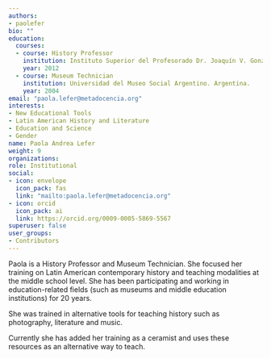 ```yaml
---
authors:
- paolefer
bio: ""
education:
  courses:
  - course: History Professor
    institution: Instituto Superior del Profesorado Dr. Joaquín V. González. Argentina.
    year: 2012
  - course: Museum Technician
    institution: Universidad del Museo Social Argentino. Argentina.
    year: 2004
email: "paola.lefer@metadocencia.org"
interests:
- New Educational Tools
- Latin American History and Literature
- Education and Science
- Gender
name: Paola Andrea Lefer
weight: 9
organizations:
role: Institutional 
social:
- icon: envelope
  icon_pack: fas
  link: "mailto:paola.lefer@metadocencia.org"
- icon: orcid
  icon_pack: ai
  link: https://orcid.org/0009-0005-5869-5567
superuser: false
user_groups:
- Contributors
---
```




Paola is a History Professor and Museum Technician. She focused her training on Latin American contemporary history and teaching modalities at the middle school level. She has been participating and working in education-related fields (such as museums and middle education institutions) for 20 years.

She was trained in alternative tools for teaching history such as photography, literature and music. 

Currently she has added her training as a ceramist and uses these resources as an alternative way to teach.

